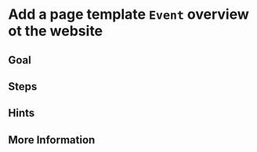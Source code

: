 Add a page template `Event` overview ot the website 
===================================================

Goal
----


Steps
-----


Hints
-----


More Information
----------------


